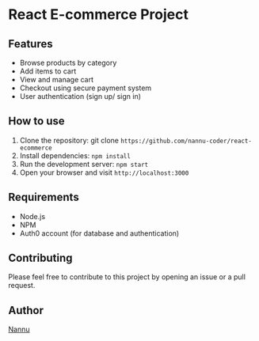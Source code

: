 # React E-commerce Project

## Features

- Browse products by category
- Add items to cart
- View and manage cart
- Checkout using secure payment system
- User authentication (sign up/ sign in)

## How to use

1. Clone the repository: git clone `https://github.com/nannu-coder/react-ecommerce`
2. Install dependencies: `npm install`
3. Run the development server: `npm start`
4. Open your browser and visit `http://localhost:3000`

## Requirements

- Node.js
- NPM
- Auth0 account (for database and authentication)

## Contributing

Please feel free to contribute to this project by opening an issue or a pull request.

## Author

[Nannu](https://github.com/nannu-coder)
